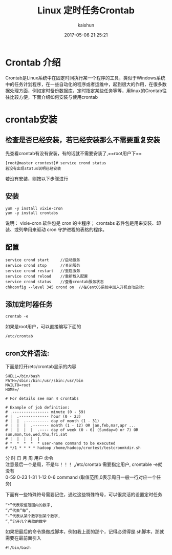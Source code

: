 ﻿---
title: Linux  定时任务Crontab
date: 2017-05-06 21:25:21
tags: [linux,crontab]
categories: [Linux]
author: kaishun
id: 58
permalink: linux-crontab
---

# Crontab 介绍
Crontab是Linux系统中在固定时间执行某一个程序的工具，类似于Windows系统中的任务计划程序，在一些自动化的程序或者运维中，起到很大的作用，在很多数据处理方面，例如定时备份数据库，定时指定某些任务等等，用linux的Crontab往往比较方便，下面介绍如何安装与使用crontab
# crontab安装
## 检查是否已经安装，若已经安装那么不需要重复安装
先查看crontab有没有安装，有的话就不需要安装了,==root用户下==
```
[root@master crontest]# service crond status  
若没有出现status说明已经安装
```  
若没有安装，则按以下步骤进行
## 安装
```shell
yum -y install vixie-cron
yum -y install crontabs
```
说明：
vixie-cron 软件包是 cron 的主程序；
crontabs 软件包是用来安装、卸装、或列举用来驱动 cron 守护进程的表格的程序。  
## 配置
```linux
service crond start     //启动服务
service crond stop      //关闭服务
service crond restart   //重启服务
service crond reload    //重新载入配置
service crond status    //查看crontab服务状态
chkconfig --level 345 crond on  //在CentOS系统中加入开机自动启动: 
```
## 添加定时器任务  
```
crontab -e
```
如果是root用户，可以直接编写下面的  
```
/etc/crontab
```

## cron文件语法:  
下面是打开/etc/crontab显示的内容  
```
SHELL=/bin/bash
PATH=/sbin:/bin:/usr/sbin:/usr/bin
MAILTO=root
HOME=/

# For details see man 4 crontabs

# Example of job definition:
# .---------------- minute (0 - 59)
# |  .------------- hour (0 - 23)
# |  |  .---------- day of month (1 - 31)
# |  |  |  .------- month (1 - 12) OR jan,feb,mar,apr ...
# |  |  |  |  .---- day of week (0 - 6) (Sunday=0 or 7) OR sun,mon,tue,wed,thu,fri,sat
# |  |  |  |  |
# *  *  *  *  * user-name command to be executed
# */1 * * * * hadoop /home/hadoop/crontest/testcronmkdir.sh
```

分     时    日       月       周    用户  命令  
注意最后一个是周，不是年！！！  ,/etc/crontab 需要指定用户, crontable -e就没有  
 0-59   0-23   1-31   1-12     0-6     command     (取值范围,0表示周日一般一行对应一个任务)  
 
下面有一些特殊符号需要记住，通过这些特殊符号，可以很灵活的设置定时任务   
```
“*”代表取值范围内的数字,
“/”代表”每”,
“-”代表从某个数字到某个数字,
“,”分开几个离散的数字
```
如果把最后的命令换做成脚本，例如我上面的那个，记得必须得是.sh脚本，那就需要在最前面引入  
```
#!/bin/bash
```